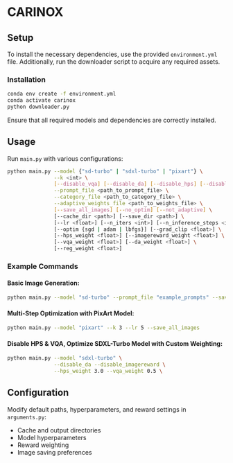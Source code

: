 # **CARINOX**

## **Setup**
To install the necessary dependencies, use the provided `environment.yml` file. Additionally, run the downloader script to acquire any required assets.

### **Installation**
```bash
conda env create -f environment.yml
conda activate carinox
python downloader.py
```
Ensure that all required models and dependencies are correctly installed.

## **Usage**
Run `main.py` with various configurations:

```bash
python main.py --model {"sd-turbo" | "sdxl-turbo" | "pixart"} \
               --k <int> \
               [--disable_vqa] [--disable_da] [--disable_hps] [--disable_imagereward] \
               --prompt_file <path_to_prompt_file> \
               --category_file <path_to_category_file> \
               --adaptive_weights_file <path_to_weights_file> \
               [--save_all_images] [--no_optim] [--not_adaptive] \
               [--cache_dir <path>] [--save_dir <path>] \
               [--lr <float>] [--n_iters <int>] [--n_inference_steps <int>] \
               [--optim {sgd | adam | lbfgs}] [--grad_clip <float>] \
               [--hps_weight <float>] [--imagereward_weight <float>] \
               [--vqa_weight <float>] [--da_weight <float>] \
               [--reg_weight <float>]
```

### **Example Commands**

#### Basic Image Generation:
```bash
python main.py --model "sd-turbo" --prompt_file "example_prompts" --save_all_images
```

#### Multi-Step Optimization with PixArt Model:
```bash
python main.py --model "pixart" --k 3 --lr 5 --save_all_images
```

#### Disable HPS & VQA, Optimize SDXL-Turbo Model with Custom Weighting:
```bash
python main.py --model "sdxl-turbo" \
               --disable_da --disable_imagereward \
               --hps_weight 3.0 --vqa_weight 0.5 \
```

## **Configuration**
Modify default paths, hyperparameters, and reward settings in `arguments.py`:

- Cache and output directories
- Model hyperparameters
- Reward weighting
- Image saving preferences